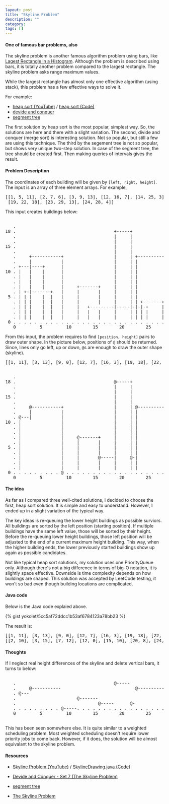 ```yaml
---
layout: post
title: "Skyline Problem"
description: ""
category: 
tags: []
---
```


#### One of famous bar problems, also ####

The skyline problem is another famous algorithm problem using bars, like
[Lagest Rectangle in a Histogram](http://yokolet.github.io/2017/05/25/largest-rectangle-in-histogram.html).
Although the problem is described using bars, it is totally another problem
compared to the largest rectangle. The skyline problem asks range maximum values.

While the largest rectangle has almost only one effective algorithm (using stack),
this problem has a few effective ways to solve it.

For example:

- [heap sort (YouTube)](https://youtu.be/GSBLe8cKu0s) / [heap sort (Code)](https://github.com/mission-peace/interview/blob/master/src/com/interview/geometry/SkylineDrawing.java)
- [devide and conquer](http://www.geeksforgeeks.org/divide-and-conquer-set-7-the-skyline-problem/)
- [segment tree](https://discuss.leetcode.com/topic/20091/a-segment-tree-solution)


The first solution by heap sort is the most popular, simplest way.
So, the solutions are here and there with a slight variation.
The second, divide and conquer (merge sort) is interesting solution.
Not so popular, but still a few are using this technique.
The third by the segement tree is not so popular, but shows very unique two-step solution.
In case of the segment tree, the tree should be created first.
Then making queries of intervals gives the result.


#### Problem Description ####

The coordinates of each building will be given by `[left, right, height]`.
The input is an array of three element arrays. For example,

<pre>
[[1, 5, 11], [2, 7, 6], [3, 9, 13], [12, 16, 7], [14, 25, 3],
 [19, 22, 18], [23, 29, 13], [24, 28, 4]]
</pre>

This input creates buildings below:

<pre>

   .
18 .                                     +-----+
   .                                     |     |
   .                                     |     |
15 .                                     |     |
   .                                     |     |
   .     +-----------+                   |     | +-----------+
   .     |           |                   |     | |           |
   . +---|----+      |                   |     | |           |
10 . |   |    |      |                   |     | |           |
   . |   |    |      |                   |     | |           |
   . |   |    |      |                   |     | |           |
   . |   |    |      |     +-------+     |     | |           |
   . | +-|-------+   |     |       |     |     | |           |
 5 . | | |    |  |   |     |       |     |     | |           |
   . | | |    |  |   |     |       |     |     | | +-------+ |
   . | | |    |  |   |     |   +---------|-----|-|-|-+     | |
   . | | |    |  |   |     |   |   |     |     | | | |     | |
   . | | |    |  |   |     |   |   |     |     | | | |     | |
 0 . . . . . . . . . . . . . . . . . . . . . . . . . . . . . . . .
   0         5         10        15        20        25        30
</pre>

From this input, the problem requires to find `[position, height]` pairs
to draw outer shape.
In the picture below, positions of `@` should be returned.
Since, lines only go left, up or down, `@`s are enough to draw the outer shape (skyline).

<pre>
[[1, 11], [3, 13], [9, 0], [12, 7], [16, 3], [19, 18], [22, 3], [23, 13], [29, 0]]
</pre>

<pre>

   .
18 .                                     @-----+
   .                                     |     |
   .                                     |     |
15 .                                     |     |
   .                                     |     |
   .     @-----------+                   |     | @-----------+
   .     |           |                   |     | |           |
   . @---|           |                   |     | |           |
10 . |               |                   |     | |           |
   . |               |                   |     | |           |
   . |               |                   |     | |           |
   . |               |     @-------+     |     | |           |
   . |               |     |       |     |     | |           |
 5 . |               |     |       |     |     | |           |
   . |               |     |       |     |     | |           |
   . |               |     |       @-----|     @-|           |
   . |               |     |       |     |     | |           |
   . |               |     |       |     |     | |           |
 0 . . . . . . . . . @ . . . . . . . . . . . . . . . . . . . @ . .
   0         5         10        15        20        25        30
</pre>



#### The idea ####

As far as I compared three well-cited solutions, I decided to choose the first, heap sort
solution. It is simple and easy to understand.
However, I ended up in a slight variation of the typical way.

The key ideas is re-queuing the lower height buildings as possible surviors.
All buildings are sorted by the left position (starting position).
If multiple buildings have the same left value, those will be sorted by their height.
Before the re-queuing lower height buildings, those left position will be
adjusted to the end of a current maximum height building.
This way, when the higher building ends, the lower previously started buildings show up
again as possible candidates.

Not like typical heap sort solutions, my solution uses one PriorityQueue only.
Although there's not a big difference in terms of big-O notation,
it is slightly space effective.
Downside is time complexity depends on how buildings are shaped.
This solution was accepted by LeetCode testing, it won't so bad even though
building locations are complicated.


#### Java code ####

Below is the Java code explaied above.

{% gist  yokolet/5cc5af72ddcc1b53af6784123a78bb23  %}

The result is:

<pre>
[[1, 11], [3, 13], [9, 0], [12, 7], [16, 3], [19, 18], [22, 3], [23, 13], [29, 0]]
[[2, 10], [3, 15], [7, 12], [12, 0], [15, 10], [20, 8], [24, 0]]
</pre>


#### Thoughts ####

If I neglect real height differences of the skyline and delete vertical bars,
it turns to below:

<pre>

   .                                     @-----
   .     @-----------                            @-----------
   . @---                                                     
   .                       @-------                          
   .                               @-----      @-             
   . . . . . . . . . @-----. . . . . . . . . . . . . . . . . @ . .
   0         5         10        15        20        25        30

</pre>

This has been seen somewhere else.
It is quite similar to a weighted scheduling problem.
Most weighted scheduling doesn't require lower priority jobs to come back.
However, if it does, the solution will be almost equivalant to the skyline problem.


#### Resources ####

- [Skyline Problem (YouTube)](https://youtu.be/GSBLe8cKu0s) / [SkylineDrawing.java (Code)](https://github.com/mission-peace/interview/blob/master/src/com/interview/geometry/SkylineDrawing.java)
- [Devide and Conquer - Set 7 (The Skyline Problem)](http://www.geeksforgeeks.org/divide-and-conquer-set-7-the-skyline-problem/)
- [segment tree](https://discuss.leetcode.com/topic/20091/a-segment-tree-solution)

- [The Skyline Problem](http://www.zrzahid.com/the-skyline-problem/) 
